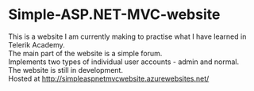 # Simple-ASP.NET-MVC-website
This is a website I am currently making to practise what I have learned in Telerik Academy.<br/>
The main part of the website is a simple forum.<br/>
Implements two types of individual user accounts - admin and normal.<br/>
The website is still in development.<br/>
Hosted at http://simpleaspnetmvcwebsite.azurewebsites.net/
